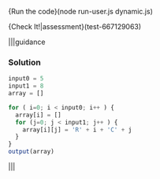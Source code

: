 {Run the code}(node run-user.js dynamic.js)

{Check It!|assessment}(test-667129063)

|||guidance
### Solution
```javascript
input0 = 5
input1 = 8
array = []

for ( i=0; i < input0; i++ ) {
  array[i] = []
  for (j=0; j < input1; j++ ) {
    array[i][j] = 'R' + i + 'C' + j
  }
}
output(array)
```
|||